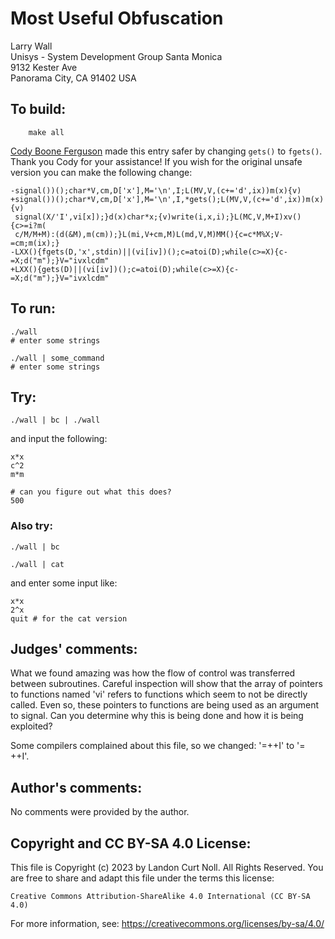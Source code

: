 # Most Useful Obfuscation

Larry Wall  
Unisys - System Development Group Santa Monica  
9132 Kester Ave  
Panorama City, CA  91402  USA  

## To build:

        make all

[Cody Boone Ferguson](/winners.html#Cody_Boone_Ferguson) made this entry safer
by changing `gets()` to `fgets()`. Thank you Cody for your assistance! If you
wish for the original unsafe version you can make the following change:

	-signal())();char*V,cm,D['x'],M='\n',I;L(MV,V,(c+='d',ix))m(x){v)
	+signal())();char*V,cm,D['x'],M='\n',I,*gets();L(MV,V,(c+='d',ix))m(x){v)
	 signal(X/'I',vi[x]);}d(x)char*x;{v)write(i,x,i);}L(MC,V,M+I)xv(){c>=i?m(
	 c/M/M+M):(d(&M),m(cm));}L(mi,V+cm,M)L(md,V,M)MM(){c=c*M%X;V-=cm;m(ix);}
	-LXX(){fgets(D,'x',stdin)||(vi[iv])();c=atoi(D);while(c>=X){c-=X;d("m");}V="ivxlcdm"
	+LXX(){gets(D)||(vi[iv])();c=atoi(D);while(c>=X){c-=X;d("m");}V="ivxlcdm"	

## To run:


	./wall
	# enter some strings

	./wall | some_command
	# enter some strings

## Try:

	./wall | bc | ./wall

and input the following:

	x*x
	c^2
	m*m

	# can you figure out what this does?
	500

### Also try:

	./wall | bc

	./wall | cat


and enter some input like:

	x*x
	2^x
	quit # for the cat version


## Judges' comments:


What we found amazing was how the flow of control was transferred
between subroutines.  Careful inspection will show that the array of
pointers to functions named 'vi' refers to functions which seem to not
be directly called.  Even so, these pointers to functions are being
used as an argument to signal.  Can you determine why this is being
done and how it is being exploited?

Some compilers complained about this file, so we changed: '=++I' to '= ++I'.


## Author's comments:

No comments were provided by the author.

## Copyright and CC BY-SA 4.0 License:

This file is Copyright (c) 2023 by Landon Curt Noll.  All Rights Reserved.
You are free to share and adapt this file under the terms this license:

    Creative Commons Attribution-ShareAlike 4.0 International (CC BY-SA 4.0)

For more information, see: https://creativecommons.org/licenses/by-sa/4.0/
